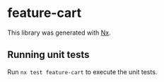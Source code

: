 # feature-cart

This library was generated with [Nx](https://nx.dev).

## Running unit tests

Run `nx test feature-cart` to execute the unit tests.
